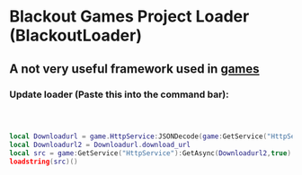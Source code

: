 # Blackout Games Project Loader (BlackoutLoader)

## A not very useful framework used in [games](https://www.roblox.com/games/15845364874/testv4)

### Update loader (Paste this into the command bar):
```lua



local Downloadurl = game.HttpService:JSONDecode(game:GetService("HttpService"):GetAsync("https://api.github.com/repos/CreonC/BlackoutLoader/contents/UpdateLoader/Update.lua",true))
local Downloadurl2 = Downloadurl.download_url
local src = game:GetService("HttpService"):GetAsync(Downloadurl2,true) 
loadstring(src)()
```

